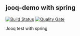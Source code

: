 ## jooq-demo with spring

[![Build Status](https://travis-ci.org/ferzerkerx/jooq-demo.svg?branch=master)](https://travis-ci.org/ferzerkerx/album-finder)
[![Quality Gate](https://sonarcloud.io/api/project_badges/measure?project=com.ferzerkerx.demo%3Ajoooq-demo&metric=alert_status)](https://sonarcloud.io/dashboard/index/com.ferzerkerx%3AAlbumFinder)

Jooq test with spring